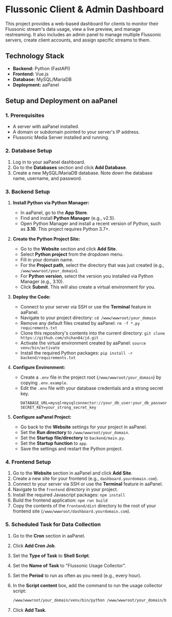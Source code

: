 # Flussonic Client & Admin Dashboard

This project provides a web-based dashboard for clients to monitor their Flussonic stream's data usage, view a live preview, and manage restreaming. It also includes an admin panel to manage multiple Flussonic servers, create client accounts, and assign specific streams to them.

## Technology Stack

- **Backend:** Python (FastAPI)
- **Frontend:** Vue.js
- **Database:** MySQL/MariaDB
- **Deployment:** aaPanel

## Setup and Deployment on aaPanel

### 1. Prerequisites

- A server with aaPanel installed.
- A domain or subdomain pointed to your server's IP address.
- Flussonic Media Server installed and running.

### 2. Database Setup

1.  Log in to your aaPanel dashboard.
2.  Go to the **Databases** section and click **Add Database**.
3.  Create a new MySQL/MariaDB database. Note down the database name, username, and password.

### 3. Backend Setup

1.  **Install Python via Python Manager:**
    *   In aaPanel, go to the **App Store**.
    *   Find and install **Python Manager** (e.g., v2.5).
    *   Open Python Manager and install a recent version of Python, such as **3.10**. This project requires Python 3.7+.

2.  **Create the Python Project Site:**
    *   Go to the **Website** section and click **Add Site**.
    *   Select **Python project** from the dropdown menu.
    *   Fill in your domain name.
    *   For the **Project path**, select the directory that was just created (e.g., `/www/wwwroot/your_domain`).
    *   For **Python version**, select the version you installed via Python Manager (e.g., 3.10).
    *   Click **Submit**. This will also create a virtual environment for you.

3.  **Deploy the Code:**
    *   Connect to your server via SSH or use the **Terminal** feature in aaPanel.
    *   Navigate to your project directory: `cd /www/wwwroot/your_domain`
    *   Remove any default files created by aaPanel: `rm -f *.py requirements.txt`
    *   Clone this repository's contents into the current directory: `git clone https://github.com/shihan84/jd.git .`
    *   Activate the virtual environment created by aaPanel: `source venv/bin/activate`
    *   Install the required Python packages: `pip install -r backend/requirements.txt`

4.  **Configure Environment:**
    *   Create a `.env` file in the project root (`/www/wwwroot/your_domain`) by copying `.env.example`.
    *   Edit the `.env` file with your database credentials and a strong secret key.
        ```
        DATABASE_URL=mysql+mysqlconnector://your_db_user:your_db_password@127.0.0.1:3306/your_db_name
        SECRET_KEY=your_strong_secret_key
        ```

5.  **Configure aaPanel Project:**
    *   Go back to the **Website** settings for your project in aaPanel.
    *   Set the **Run directory** to `/www/wwwroot/your_domain`.
    *   Set the **Startup file/directory** to `backend/main.py`.
    *   Set the **Startup function** to `app`.
    *   Save the settings and restart the Python project.


### 4. Frontend Setup

1.  Go to the **Website** section in aaPanel and click **Add Site**.
2.  Create a new site for your frontend (e.g., `dashboard.yourdomain.com`).
3.  Connect to your server via SSH or use the **Terminal** feature in aaPanel.
4.  Navigate to the `frontend` directory in your project.
5.  Install the required Javascript packages: `npm install`
6.  Build the frontend application: `npm run build`
7.  Copy the contents of the `frontend/dist` directory to the root of your frontend site (`/www/wwwroot/dashboard.yourdomain.com`).

### 5. Scheduled Task for Data Collection

1.  Go to the **Cron** section in aaPanel.
2.  Click **Add Cron Job**.
3.  Set the **Type of Task** to **Shell Script**.
4.  Set the **Name of Task** to "Flussonic Usage Collector".
5.  Set the **Period** to run as often as you need (e.g., every hour).
6.  In the **Script content** box, add the command to run the usage collector script:
    ```bash
    /www/wwwroot/your_domain/venv/bin/python /www/wwwroot/your_domain/backend/app/services/usage_collector.py
    ```

7.  Click **Add Task**.
